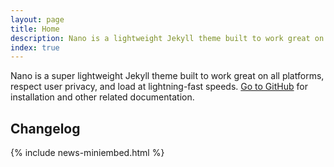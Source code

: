 ```yaml
---
layout: page
title: Home
description: Nano is a lightweight Jekyll theme built to work great on all platforms.
index: true
---
```


Nano is a super lightweight Jekyll theme built to work great on all platforms, respect user privacy, and load at lightning-fast speeds. [Go to GitHub](https://github.com/doamatto/nano) for installation and other related documentation.

## Changelog
{% include news-miniembed.html %}
